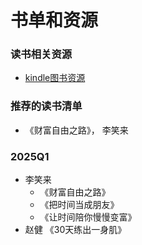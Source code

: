 # 书单和资源


### 读书相关资源
- [kindle图书资源](https://bookfere.com/ebook)


### 推荐的读书清单
- 《财富自由之路》， 李笑来



### 2025Q1
- 李笑来
    - 《财富自由之路》
    - 《把时间当成朋友》
    - 《让时间陪你慢慢变富》
- 赵健 《30天练出一身肌》

